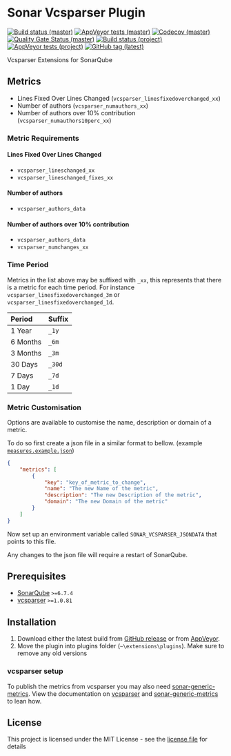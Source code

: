 # Sonar Vcsparser Plugin

[![Build status (master)][build master badge]][build master]
[![AppVeyor tests (master)][tests master badge]][tests master]
[![Codecov (master)][coverage master badge]][coverage master]
[![Quality Gate Status (master)][quality master badge]][quality master]
[![Build status (project)][build project badge]][build project]
[![AppVeyor tests (project)][tests project badge]][tests project]
[![GitHub tag (latest)][tag latest badge]][tag latest]

Vcsparser Extensions for SonarQube

## Metrics

- Lines Fixed Over Lines Changed (`vcsparser_linesfixedoverchanged_xx`)
- Number of authors (`vcsparser_numauthors_xx`)
- Number of authors over 10% contribution (`vcsparser_numauthors10perc_xx`)

### Metric Requirements

#### Lines Fixed Over Lines Changed

- `vcsparser_lineschanged_xx`
- `vcsparser_lineschanged_fixes_xx`

#### Number of authors

- `vcsparser_authors_data`

#### Number of authors over 10% contribution

- `vcsparser_authors_data`
- `vcsparser_numchanges_xx`

### Time Period

Metrics in the list above may be suffixed with `_xx`, this represents that there is a metric for each time period.
For instance `vcsparser_linesfixedoverchanged_3m` or `vcsparser_linesfixedoverchanged_1d`.

| Period   | Suffix |
|:---------|:-------|
| 1 Year   | `_1y`  |
| 6 Months | `_6m`  |
| 3 Months | `_3m`  |
| 30 Days  | `_30d` |
| 7 Days   | `_7d`  |
| 1 Day    | `_1d`  |

### Metric Customisation

Options are available to customise the name, description or domain of a metric.

To do so first create a json file in a similar format to bellow. (example [`measures.example.json`](src/test/resources/measures.example.json))

```json
{
    "metrics": [
        {
            "key": "key_of_metric_to_change",
            "name": "The new Name of the metric",
            "description": "The new Description of the metric",
            "domain": "The new Domain of the metric"
        }
    ]
}
```

Now set up an environment variable called `SONAR_VCSPARSER_JSONDATA` that points to this file.

Any changes to the json file will require a restart of SonarQube.

## Prerequisites

- [SonarQube](https://www.sonarqube.org) `>=6.7.4`
- [vcsparser](https://github.com/ericlemes/vcsparser) `>=1.0.81`

## Installation

1. Download either the latest build from [GitHub release][tag latest] or from [AppVeyor][build master artifacts].
2. Move the plugin into plugins folder (`~\extensions\plugins`).
   Make sure to remove any old versions

### vcsparser setup

To publish the metrics from vcsparser you may also need [sonar-generic-metrics](https://github.com/ericlemes/sonar-generic-metrics).
View the documentation on [vcsparser](https://github.com/ericlemes/vcsparser#readme) and [sonar-generic-metrics](https://github.com/ericlemes/sonar-generic-metrics#readme) to lean how.

## License

This project is licensed under the MIT License - see the [license file](LICENSE) for details

[build master]: https://ci.appveyor.com/project/roryclaasen/sonar-vcsparser-plugin/branch/master
[build master artifacts]: https://ci.appveyor.com/project/roryclaasen/sonar-vcsparser-plugin/branch/master/artifacts
[build master badge]: https://img.shields.io/appveyor/ci/roryclaasen/sonar-vcsparser-plugin/master.svg?label=build%20master&logo=appveyor

[build project]: https://ci.appveyor.com/project/roryclaasen/sonar-vcsparser-plugin
[build project artifacts]: https://ci.appveyor.com/project/roryclaasen/sonar-vcsparser-plugin/build/artifacts
[build project badge]: https://img.shields.io/appveyor/ci/roryclaasen/sonar-vcsparser-plugin.svg?label=build%20project&logo=appveyor

[tests master]: https://ci.appveyor.com/project/roryclaasen/sonar-vcsparser-plugin/branch/master/tests
[tests master badge]: https://img.shields.io/appveyor/tests/roryclaasen/sonar-vcsparser-plugin/master.svg?label=tests%20master&logo=appveyor

[tests project]: https://ci.appveyor.com/project/roryclaasen/sonar-vcsparser-plugin/build/tests
[tests project badge]: https://img.shields.io/appveyor/tests/roryclaasen/sonar-vcsparser-plugin.svg?label=tests%20project&logo=appveyor

[coverage master]: https://codecov.io/gh/roryclaasen/sonar-vcsparser-plugin/branch/master
[coverage master badge]: https://img.shields.io/codecov/c/github/roryclaasen/sonar-vcsparser-plugin/master.svg?label=coverage%20master&logo=codecov

[quality master]: https://sonarcloud.io/dashboard?id=sonar-vcsparser-plugin
[quality master badge]: https://img.shields.io/sonar/https/sonarcloud.io/sonar-vcsparser-plugin/quality_gate.svg?label=quality%20gate%20master&logo=data%3Aimage%2Fpng%3Bbase64%2CiVBORw0KGgoAAAANSUhEUgAAADkAAAA5CAYAAACMGIOFAAAIo0lEQVRo3u2af4wcZRnHP9%2FL5dKcnUnTYNPUiuSQ5nZSCcVGTSEUgygCNYj8UUDBgiI0ml0Cig0hhBBCqjTOGooIiUI00IQfCgKWUBFUoFaCtamzREnTNE1DalPqzoU0l8t9%2FWP2x%2BzeXtu7210h6ZtM7jI78z7vd97ned7v831fONlOtg9NUz%2BMpKVoADgVWAzMA8aBd7H3BeXKxIcWZFoqLLVZK3EJ6DPAMIANalo9Crxp%2B%2FeStgRxsudDAbJaLIxKutP2FaDB7K5zppwz3XJ%2FUtJztu8Iy5VdH0iQaSkasn2HxA9shqZaqoFqzKSw3cTafGzS5qdIG8I4OfqBAVktRovAT0mcewxT48B%2B22MSw6Cl4HmNn902GrPTaE1YTvb%2F30GmpWgJ9h8Ryzr8vB%2F0CPYzSDuDOJnIxeygzXJJlwLrwCMd3t9n9PlwjrGqOSaX%2BTavAWe2Ty5wu8RDQVwZP4EPNWh8DWYjcErbz3uAz4blyqG%2Bg6wWI4DHgbX1kHMWWzsFXw3Kyd5ZfLQlNk%2BAVrX1uVXikiBOJmcz1oHZz6Mvl1gLbiwJEtslVs8GIEAQVw5IukBiW65PJF8EXNfXmUxL0RC4AhrJZYx9wKeDODnUhTgPgb%2BCR3NLzUHbp4flyli%2FZnKtzYiduZNtwOu6ATCb0aRq%2B2qbCdt1G4skfauP7upvN5a%2B7O9vg7jycjcX8LBceQv4dcOOMrtpKeo9yLRYWAxapQY3E6BNvSGd2qQaQmV2Isxoz0EanWd7IHMjA94P%2FKUXGMM42W17V92WbSzO74O7ekUzXwnQK0Gc9LKGeCVnC%2BwVM%2B1hcBZWT2uho%2FDPnpZJopKvXpyz3zOQksLaAl03fEFaKnwU9N8aN90N2hmWk%2FHuwPTBzJ6xBRD2bJ1MS9Fp4OtB64GFxyNEwAvAo8DWubhzWoquAJ7I3RoDPwJ6OIiTXV0BWS1Fi4Xvsblm6sy31Umd3e110LogTv41S5DrbW9uqUDV8KJnsW4LysnbswJZLUUIrgJvtlmgaZ7MV%2FruUArXqxGj08N45i6clqLN4PUd7WX%2Fj4PusH1fWK5MnjDItBgNGG%2BUdOu0kWLvFdppeBc8IWkhsKxWkQx1eOUTQZzsm9maHEGWeEanGQP19dr204Krg3Ll6HETTzVjFJsxN9YDPueahxEPYB6V9E6nWEuLUYi41PbNwMrad9wusW%2FmqZWzbUbbxrBB0rW2R%2BuzWWuXIz2TlqI1QZvHqING80PQvfXqotbJpKQHbd8elitHTtDNBm1fLmnY5smwnMyYWFeLhcdBa%2BsgJXZiViANAjfa3igYRmrMqu1fCF0flJPOINNSYZWtV4HBnN%2B%2FL%2FGNIE6e7qdWmpYKq0B%2FthlQM9BvCuLkwdwzy209L3FqYx01SL4yiCtbpoBMS4VB0D%2BAPAMet7kkLCfb%2BgswWgj8DRhplVI4I2gTt6qlaETwWk3TrbeDhjPCOKm20Dpb37Qd5Xki9s39BlgtFkLbv7M90sJZzW1BB%2FUujJM9Nl%2BzPZF7fhHmlhbumpYKgG9pc%2BJXkB7o8wyOAK8Cq9pLOeCx6cuy5HXg%2FryaAF6flqJ5DZA2qySNSkLKyhpJG3pLvDu66BuSzqqPg2wcb4PWheXkOIlYd4PG6kuKpFNsX5xzV61pLucGeBPY3s9ZtP058KIOSt2Xgjg5bkYPyslhYEvb7TU5kD63KTMA8FQ%2FZ7EWITttxnJxtR1zzgwJxG9ycgkNt68WC4DeAxY0%2BaZXB3HlT11yw3k250s%2BEMTH3uOoFgsrgXUS%2FwY9EMyQBlZL0QLMezmOO2HzEaWlaD6QtvHRj4Xl5EAXAA5hXkOsrLnkd8Jy5aEex%2FZ%2F8gK18ccHgOHWVG0kjnQpzlYar2xKJdzUh9iuti6DDA8CE1LrTkuNYL%2FfhUgbaKtewp7HtjSUr4OMxwdsHwGP127Uk8%2FSLkkXh9tI9JJqMRrooasO2RnzaRQX5tBAWK5M2uy1mwWH5LO65Dp7bE%2FQ%2BHiel6niPXPV5eDBnDxzQGJsoJa%2Bd2R7DqqzjC93SSA%2BKrE767vWP1zUQ1e9uI6hhmNHEFdq66R4qSn5C1uXpaXCgi6Z3marQTOM1qXFqBeuOmC4tokBgBfzjOdZye9LpnYNg27ukv3HkRHZBV6OuKwHzrpW%2BJN1DMjjwJMNkEGcHLF5rCHgZpnp1rQULZuzaXhLaHuuX4BNaTGa38XacyHoxy3jt7bUN24Hcv58L9n5mvrwhoEnqsXCnAYTZvTwzjZBegTxy9r5nrmVZlkd%2FCtgSb4Olri7pdSqzeYe7B%2FlOazNmcDz1WIhnEOskNWp0HZdYfOz6hyAVkuFIaxHgYtrC389Fu8L4uSdKSBrrnU30pv5TCvpPElvpMVo%2BSwADgM%2Fl%2FSTZsZrZj%2BJG5R9xEUz7rtYOFXoJYmrGhQ%2F63MH5q5jCllpKVoKvAFTCME4cD%2BwKYiPzWtrZ3rWSrqLtr2LthNZ9XYYuAf7oeA4O8m1uvO7wPdt5rf1tRd8ThBXDhxXd60WC8uAl8jOw7W3CWAb8KKkXdgHgEmkBcAy26uBrwCLOr%2BrGHzDNBSvCjwH%2FEFSYvtQTY1bZDsCLgC%2BSHY%2Bjym1p7gwjCt7TlhBT0tR7SSGm1KEWzcFcpJlXrrP07gWimfr6rCcbE1L0XLsp8zUsz8d%2B5y6PdAYSxYBetn2lWG5crATlmmDPoiTAxKrQRskxnI%2Bn2NG9XuiTZNpuUBPgz4VlpOttb53AytA90mMt7GUtv%2BbduvxXLcLHAG%2BB1w4HcBjzmSb%2By4GbgFdB17Y%2Bvq0Gz4TwAuSNgKvT6c0VIvRaZmIpq%2BDF3QeYuuhQ0n7bB4G338iYrdmltGiIeMvSLrQ9tmSRmyfUiupqmT7k7tArwq%2FEJQr786sgvD5oNUSZ2b5wKGtSYkjtvdI%2Brvtl0E7wvLsDi6dbCfbyXay9aX9D8CvYfBKDe%2BeAAAAAElFTkSuQmCC

[tag latest]: https://github.com/roryclaasen/sonar-vcsparser-plugin/releases/latest
[tag latest badge]: https://img.shields.io/github/tag/roryclaasen/sonar-vcsparser-plugin.svg?label=latest%20tag&logo=github
